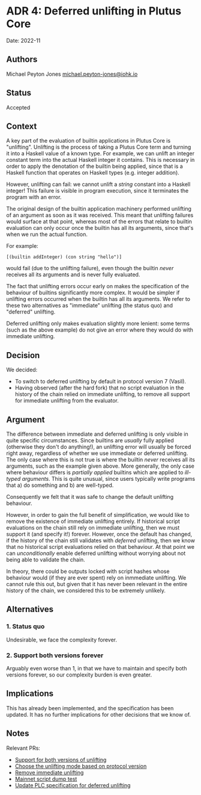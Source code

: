 # ADR 4: Deferred unlifting in Plutus Core

Date: 2022-11

## Authors

Michael Peyton Jones <michael.peyton-jones@iohk.io>

## Status

Accepted

## Context

A key part of the evaluation of builtin applications in Plutus Core is "unlifting".
Unlifting is the process of taking a Plutus Core term and turning it into a Haskell value of a known type.
For example, we can unlift an integer constant term into the actual Haskell integer it contains.
This is necessary in order to apply the denotation of the builtin being applied, since that is a Haskell function that operates on Haskell types (e.g. integer addition).

However, unlifting can fail: we cannot unlift a _string_ constant into a Haskell integer!
This failure is visible in program execution, since it terminates the program with an error.

The original design of the builtin application machinery performed unlifting of an argument as soon as it was received. 
This meant that unlifting failures would surface at that point, whereas most of the errors that relate to builtin evaluation can only occur once the builtin has all its arguments, since that's when we run the actual function.

For example:
```
[(builtin addInteger) (con string "hello")]
```
would fail (due to the unlifting failure), even though the builtin _never_ receives all its arguments and is never fully evaluated.

The fact that unlifting errors occur early on makes the specification of the behaviour of builtins significantly more complex.
It would be simpler if unlifting errors occurred when the builtin has all its arguments.
We refer to these two alternatives as "immediate" unlifting (the status quo) and "deferred" unlifting.

Deferred unlifting only makes evaluation slightly more lenient: some terms (such as the above example) do not give an error where they would do with immediate unlifting.

## Decision

We decided:
- To switch to deferred unlifting by default in protocol version 7 (Vasil).
- Having observed (after the hard fork) that no script evaluation in the history of the chain relied on immediate unlifting, to remove all support for immediate unlifting from the evaluator.

## Argument

The difference between immediate and deferred unlifting is only visible in quite specific circumstances.
Since builtins are _usually_ fully applied (otherwise they don't do anything!), an unlifting error will usually be forced right away, regardless of whether we use immediate or deferred unlifting.
The only case where this is not true is where the builtin _never_ receives all its arguments, such as the example given above.
More generally, the only case where behaviour differs is _partially applied_ builtins which are applied to _ill-typed arguments_.
This is quite unusual, since users typically write programs that a) do something and b) are well-typed.

Consequently we felt that it was safe to change the default unlifting behaviour.

However, in order to gain the full benefit of simplification, we would like to remove the existence of immediate unlifting entirely.
If historical script evaluations on the chain still rely on immediate unlifting, then we must support it (and specify it!) forever.
However, once the default has changed, if the history of the chain still validates with _deferred_ unlifting, then we know that no historical script evaluations relied on that behaviour. 
At that point we can _unconditionally_ enable deferred unlifting without worrying about not being able to validate the chain.

In theory, there could be outputs locked with script hashes whose behaviour would (if they are ever spent) rely on inmmediate unlifting.
We cannot rule this out, but given that it has never been relevant in the entire history of the chain, we considered this to be extremely unlikely.

## Alternatives

### 1. Status quo

Undesirable, we face the complexity forever.

### 2. Support both versions forever

Arguably even worse than 1, in that we have to maintain and specify both versions forever, so our complexity burden is even greater.

## Implications

This has already been implemented, and the specification has been updated.
It has no further implications for other decisions that we know of.

## Notes

Relevant PRs:
- [Support for both versions of unlifting](https://github.com/input-output-hk/plutus/pull/4516)
- [Choose the unlifting mode based on protocol version](https://github.com/input-output-hk/plutus/pull/4522)
- [Remove immediate unlifting](https://github.com/input-output-hk/plutus/pull/4879)
- [Mainnet script dump test](https://github.com/input-output-hk/plutus/pull/4726)
- [Update PLC specification for deferred unlifting](https://github.com/input-output-hk/plutus/pull/4960)

